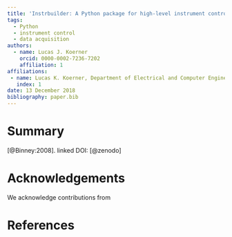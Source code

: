 ```yaml
---
title: 'Instrbuilder: A Python package for high-level instrument control'
tags:
  - Python
  - instrument control
  - data acquisition
authors:
  - name: Lucas J. Koerner
    orcid: 0000-0002-7236-7202
    affiliation: 1
affiliations:
 - name: Lucas K. Koerner, Department of Electrical and Computer Engineering, University of St. Thomas
   index: 1
date: 13 December 2018
bibliography: paper.bib
---
```


# Summary

[@Binney:2008].  linked DOI: [@zenodo]

# Acknowledgements

We acknowledge contributions from 

# References